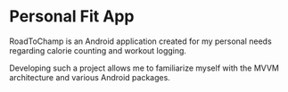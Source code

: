 # Personal Fit App

RoadToChamp is an Android application created for my personal needs regarding calorie counting and workout logging.

Developing such a project allows me to familiarize myself with the MVVM architecture and various Android packages.
